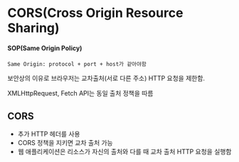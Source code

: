 # CORS(Cross Origin Resource Sharing)

#### SOP(Same Origin Policy)
```
Same Origin: protocol + port + host가 같아야함
```
보안상의 이유로 브라우저는 교차출처(서로 다른 주소) HTTP 요청을 제한함.  

XMLHttpRequest, Fetch API는 동일 출처 정책을 따름   

## CORS 
- 추가 HTTP 헤더를 사용
- CORS 정책을 지키면 교차 출처 가능 
- 웹 애플리케이션은 리소스가 자신의 출처와 다를 때 교차 출처 HTTP 요청을 실행함